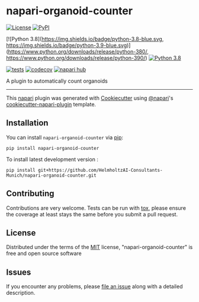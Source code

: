 # napari-organoid-counter

[![License](https://img.shields.io/pypi/l/napari-organoid-counter.svg?color=green)](https://github.com/HelmholtzAI-Consultants-Munich/napari-organoid-counter/raw/main/LICENSE)
[![PyPI](https://img.shields.io/pypi/v/napari-organoid-counter.svg?color=green)](https://pypi.org/project/napari-organoid-counter)


[![Python 3.8](https://img.shields.io/badge/python-3.8-blue.svg, https://img.shields.io/badge/python-3.9-blue.svg)](https://www.python.org/downloads/release/python-380/, https://www.python.org/downloads/release/python-390/)
[![Python 3.8](https://img.shields.io/badge/python-3.9-blue.svg)](https://www.python.org/downloads/release/python-390/)

[![tests](https://github.com/HelmholtzAI-Consultants-Munich/napari-organoid-counter/workflows/tests/badge.svg)](https://github.com/HelmholtzAI-Consultants-Munich/napari-organoid-counter/actions)
[![codecov](https://codecov.io/gh/HelmholtzAI-Consultants-Munich/napari-organoid-counter/branch/main/graph/badge.svg)](https://codecov.io/gh/HelmholtzAI-Consultants-Munich/napari-organoid-counter)
[![napari hub](https://img.shields.io/endpoint?url=https://api.napari-hub.org/shields/napari-organoid-counter)](https://napari-hub.org/plugins/napari-organoid-counter)

A plugin to automatically count organoids

----------------------------------

This [napari] plugin was generated with [Cookiecutter] using [@napari]'s [cookiecutter-napari-plugin] template.

<!--
Don't miss the full getting started guide to set up your new package:
https://github.com/napari/cookiecutter-napari-plugin#getting-started

and review the napari docs for plugin developers:
https://napari.org/plugins/stable/index.html
-->

## Installation

You can install `napari-organoid-counter` via [pip]:

    pip install napari-organoid-counter



To install latest development version :

    pip install git+https://github.com/HelmholtzAI-Consultants-Munich/napari-organoid-counter.git


## Contributing

Contributions are very welcome. Tests can be run with [tox], please ensure
the coverage at least stays the same before you submit a pull request.

## License

Distributed under the terms of the [MIT] license,
"napari-organoid-counter" is free and open source software

## Issues

If you encounter any problems, please [file an issue] along with a detailed description.

[napari]: https://github.com/napari/napari
[Cookiecutter]: https://github.com/audreyr/cookiecutter
[@napari]: https://github.com/napari
[MIT]: http://opensource.org/licenses/MIT
[BSD-3]: http://opensource.org/licenses/BSD-3-Clause
[GNU GPL v3.0]: http://www.gnu.org/licenses/gpl-3.0.txt
[GNU LGPL v3.0]: http://www.gnu.org/licenses/lgpl-3.0.txt
[Apache Software License 2.0]: http://www.apache.org/licenses/LICENSE-2.0
[Mozilla Public License 2.0]: https://www.mozilla.org/media/MPL/2.0/index.txt
[cookiecutter-napari-plugin]: https://github.com/napari/cookiecutter-napari-plugin

[file an issue]: https://github.com/HelmholtzAI-Consultants-Munich/napari-organoid-counter/issues

[napari]: https://github.com/napari/napari
[tox]: https://tox.readthedocs.io/en/latest/
[pip]: https://pypi.org/project/pip/
[PyPI]: https://pypi.org/
